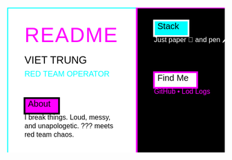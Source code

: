 <svg xmlns="http://www.w3.org/2000/svg" xmlns:ev="http://www.w3.org/2001/xml-events" xmlns:xlink="http://www.w3.org/1999/xlink" baseProfile="full" height="400" version="1.1" width="600"><defs></defs><rect fill="none" height="400" stroke="#000000" stroke-width="8" width="600" x="0" y="0"></rect><rect fill="#ff00ff" height="400" stroke="none" width="600" x="12" y="12"></rect><g transform="translate(0, 0)"><rect fill="#ffffff" height="400" stroke="#00ffff" stroke-width="4" width="300" x="0" y="0"></rect><text fill="#ff00ff" font-family="Arial Black, Arial, sans-serif" font-size="48" style="text-transform:uppercase; letter-spacing:2px;" text-anchor="start" x="40" y="80">README</text><text fill="#000000" font-family="Arial Black, Arial, sans-serif" font-size="24" x="40" y="130">VIET TRUNG</text><text fill="#00ffff" font-family="Arial Black, Arial, sans-serif" font-size="18" style="text-transform:uppercase;" x="40" y="160">RED TEAM OPERATOR</text><rect fill="#ff00ff" height="36" stroke="#000000" stroke-width="4" width="80" x="40" y="210"></rect><text fill="#000000" font-family="Arial Black, Arial, sans-serif" font-size="20" x="48" y="230">About</text><text fill="#000000" font-family="Arial Black, Arial, sans-serif" font-size="16" x="40" y="260">I break things. Loud, messy,</text><text fill="#000000" font-family="Arial Black, Arial, sans-serif" font-size="16" x="40" y="280">and unapologetic. ??? meets</text><text fill="#000000" font-family="Arial Black, Arial, sans-serif" font-size="16" x="40" y="300">red team chaos.</text></g><g transform="translate(300, 0)"><rect fill="#000000" height="400" stroke="#ff00ff" stroke-width="4" width="300" x="0" y="0"></rect><rect fill="#00ffff" height="36" stroke="#ffffff" stroke-width="4" width="80" x="40" y="30"></rect><text fill="#000000" font-family="Arial Black, Arial, sans-serif" font-size="20" x="48" y="50">Stack</text><text fill="#ffffff" font-family="Arial Black, Arial, sans-serif" font-size="16" x="40" y="80">Just paper 📝 and pen 🖊️</text><rect fill="#ffffff" height="36" stroke="#ff00ff" stroke-width="4" width="100" x="40" y="150"></rect><text fill="#000000" font-family="Arial Black, Arial, sans-serif" font-size="20" x="48" y="170">Find Me</text><text fill="#ff00ff" font-family="Arial Black, Arial, sans-serif" font-size="16" style="text-decoration:none;" x="40" y="200">GitHub • Lod Logs</text><line stroke="#00ffff" stroke-width="4" x1="40" x2="260" y1="360" y2="360"></line><text fill="#ffffff" font-family="Arial Black, Arial, sans-serif" font-size="14" style="text-transform:uppercase;" text-anchor="middle" x="150" y="380">NO SYSTEMS SAFE</text></g></svg>
